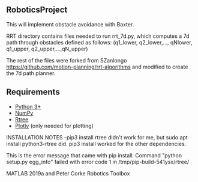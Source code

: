 ## RoboticsProject
This will implement obstacle avoidance with Baxter. 

RRT directory contains files needed to run rrt_7d.py, which computes a 7d path through obstacles defined as follows:
(q1_lower, q2_lower,..., qNlower, q1_upper, q2_upper,...,qN_upper)

The rest of the files were forked from SZanlongo https://github.com/motion-planning/rrt-algorithms and modified to create the 7d path planner. 

## Requirements
- [Python 3+](https://www.python.org/downloads/)
- [NumPy](http://www.numpy.org/)
- [Rtree](https://pypi.python.org/pypi/Rtree/)
- [Plotly](https://plot.ly/python/getting-started/) (only needed for plotting)

INSTALLATION NOTES -pip3 install rtree didn't work for me, but sudo apt install python3-rtree did. pip3 install worked for the other dependencies.

This is the error message that came with pip install:
Command "python setup.py egg_info" failed with error code 1 in /tmp/pip-build-541ysx/rtree/


MATLAB 2019a and Peter Corke Robotics Toolbox
